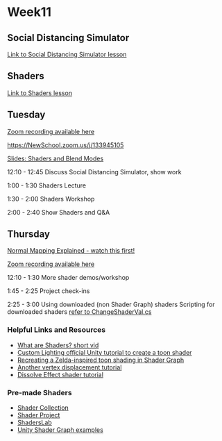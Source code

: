 # Week11

## Social Distancing Simulator

[Link to Social Distancing Simulator lesson](https://github.com/prismspecs/Virtual-Environments/tree/master/Unity%20Demos/Assets/Social%20Distancing%20Simulator/readme.md)

## Shaders

[Link to Shaders lesson](https://github.com/prismspecs/Virtual-Environments/tree/master/Universal%20RP%20Demos/Assets/Shaders)

## Tuesday

[Zoom recording available here](https://NewSchool.zoom.us/rec/share/_pdKC-ji7GVLYLPWxmyGUIIjOqDmaaa81CJI_qUIzR076FSMsH1eBunRBHbhzurb?startTime=1585670891000)

https://NewSchool.zoom.us/j/133945105

[Slides: Shaders and Blend Modes](https://docs.google.com/presentation/d/1uLLgGlK1kBMr9wi_dOA6wte-UtkRzEgKdUSdzd6jQso/edit?usp=sharing)

12:10 - 12:45
Discuss Social Distancing Simulator, show work

1:00 - 1:30
Shaders Lecture

1:30 - 2:00
Shaders Workshop

2:00 - 2:40
Show Shaders and Q&A

## Thursday

[Normal Mapping Explained - watch this first!](https://www.youtube.com/watch?v=SQrHkKnSBcA)

[Zoom recording available here](https://NewSchool.zoom.us/rec/share/xuZTBJb89UFJSYHu6hqPR5QsIIjaT6a8hCUZrvIPzx6qqNVP5jAL-AUotWSQ7I5Y?startTime=1585844130000)

12:10 - 1:30
More shader demos/workshop

1:45 - 2:25
Project check-ins

2:25 - 3:00
Using downloaded (non Shader Graph) shaders
Scripting for downloaded shaders [refer to ChangeShaderVal.cs](https://github.com/prismspecs/Virtual-Environments/blob/master/Universal%20RP%20Demos/Assets/Shaders/Scripting%20Shaders/ChangeShaderVal.cs)


### Helpful Links and Resources

+ [What are Shaders? short vid](https://www.youtube.com/watch?v=sXbdF4KjNOc)
+ [Custom Lighting official Unity tutorial to create a toon shader](https://blogs.unity3d.com/2019/07/31/custom-lighting-in-shader-graph-expanding-your-graphs-in-2019/)
+ [Recreating a Zelda-inspired toon shading in Shader Graph](https://connect.unity.com/p/zelda-inspired-toon-shading-in-shadergraph)
+ [Another vertex displacement tutorial](https://www.youtube.com/watch?v=vh85pzT959M)
+ [Dissolve Effect shader tutorial](https://www.youtube.com/watch?v=taMp1g1pBeE)

### Pre-made Shaders
+ [Shader Collection](https://github.com/michidk/Unity-Script-Collection#materials--shading)
+ [Shader Project](https://github.com/ellioman/ShaderProject)
+ [ShadersLab](http://shaderslab.com/shaders.html)
+ [Unity Shader Graph examples](https://github.com/UnityTechnologies/ShaderGraph_ExampleLibrary)
